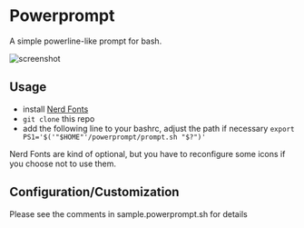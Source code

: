 # Powerprompt

A simple powerline-like prompt for bash.

![screenshot](https://user-images.githubusercontent.com/2353088/30746888-a5495406-9fab-11e7-81d8-f1ab0feb2d25.png)

## Usage

* install [Nerd Fonts](https://github.com/ryanoasis/nerd-fonts)
* `git clone` this repo
* add the following line to your bashrc, adjust the path if necessary
  `export PS1='$('"$HOME"'/powerprompt/prompt.sh "$?")'`

Nerd Fonts are kind of optional, but you have to reconfigure some icons
if you choose not to use them.

## Configuration/Customization

Please see the comments in sample.powerprompt.sh for details

